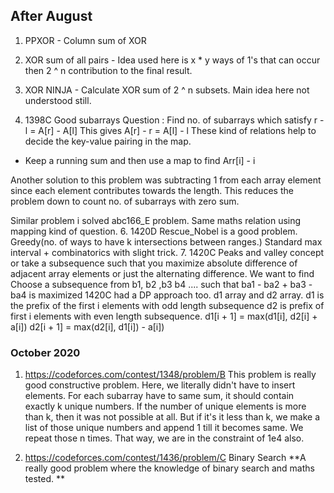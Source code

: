 ## After August
1. PPXOR - Column sum of XOR 
2. XOR sum of all pairs - Idea used here is x * y ways of 1's that can occur then 2 ^ n 
  contribution to the final result.
4. XOR NINJA - Calculate XOR sum of 2 ^ n subsets. 
Main idea here not understood still.

5. 1398C Good subarrays
  Question : Find no. of subarrays which satisfy r - l = A[r] - A[l]
  This gives A[r] - r = A[l] - l
  These kind of relations help to decide the key-value pairing in the map.
  - Keep a running sum and then use a map to find Arr[i] - i 

Another solution to this problem was subtracting 1 from each array element
since each element contributes towards the length. This reduces the problem
down to count no. of subarrays with zero sum.

Similar problem i solved abc166_E problem. Same maths relation using mapping kind of question.
6. 1420D Rescue_Nobel is a good problem.
  Greedy(no. of ways to have k intersections between ranges.) 
  Standard max interval + combinatorics with slight trick.
7. 1420C Peaks and valley concept or take a subsequence such that you maximize 
   absolute difference of adjacent array elements or just the alternating difference.
   We want to find Choose a subsequence from b1, b2 ,b3 b4 .... such that ba1 - ba2 + ba3 - ba4 is maximized 
   1420C had a DP approach too.
   d1 array and d2 array. 
   d1 is the prefix of the first i elements with odd length subsequence
   d2 is prefix of first i elements with even length subsequence.
   d1[i + 1] = max(d1[i], d2[i] + a[i])
   d2[i + 1] = max(d2[i], d1[i]) - a[i])
   
### October 2020
1. https://codeforces.com/contest/1348/problem/B
This problem is really good constructive problem. Here, we literally didn't have to insert elements. 
For each subarray have to same sum, it should contain exactly k unique numbers. If the number of unique elements is more than k,
then it was not possible at all. 
But if it's it less than k, we make a list of those unique numbers and append 1 till it becomes same.
We repeat those n times. That way, we are in the constraint of 1e4 also.

2. https://codeforces.com/contest/1436/problem/C Binary  Search
  **A really good problem where the knowledge of binary search and maths tested.
  **
   
